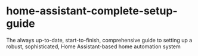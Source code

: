 # home-assistant-complete-setup-guide
The always up-to-date, start-to-finish, comprehensive guide to setting up a robust, sophisticated, Home Assistant-based home automation system
